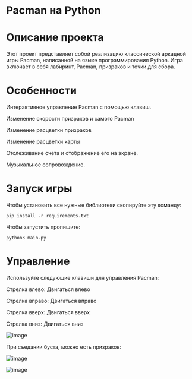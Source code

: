 # Pacman на Python

# Описание проекта

Этот проект представляет собой реализацию классической аркадной игры Pacman, написанной на языке программирования Python. Игра включает в себя лабиринт, Pacman, призраков и точки для сбора.

# Особенности
  Интерактивное управление Pacman с помощью клавиш.
  
  Изменение скорости призраков и самого Pacman
  
  Изменение расцветки призраков
  
  Изменение расцветки карты
  
  Отслеживание счета и отображение его на экране.
  
  Музыкальное сопровождение.

# Запуск игры
Чтобы установить все нужные библиотеки скопируйте эту команду:
```
pip install -r requirements.txt
```
Чтобы запустить пропишите:
```
python3 main.py
```

# Управление
Используйте следующие клавиши для управления Pacman:

Стрелка влево: Двигаться влево

Стрелка вправо: Двигаться вправо

Стрелка вверх: Двигаться вверх

Стрелка вниз: Двигаться вниз  

![image](https://github.com/andreevakamilla/pacman_python_B05_253/assets/144947130/4cb1686a-01db-4a74-a804-d1adad4e701d)

При съедании буста, можно есть призраков:

![image](https://github.com/andreevakamilla/pacman_python_B05_253/assets/144947130/274681dd-594a-4cae-a016-fbc9c5ed79fb)


![image](https://github.com/andreevakamilla/pacman_python_B05_253/assets/144947130/54ce23f7-6a13-4e53-ac54-f2947d1c77d9)



  
